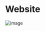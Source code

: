 # Website
![image](https://github.com/user-attachments/assets/20ba5cbd-5dc8-4b11-a440-fc172c32234c)
